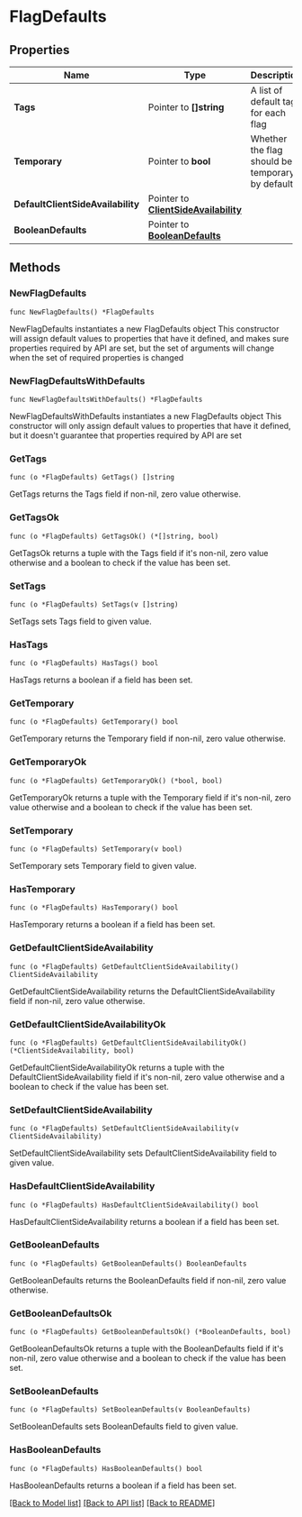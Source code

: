 # FlagDefaults

## Properties

Name | Type | Description | Notes
------------ | ------------- | ------------- | -------------
**Tags** | Pointer to **[]string** | A list of default tags for each flag | [optional] 
**Temporary** | Pointer to **bool** | Whether the flag should be temporary by default | [optional] 
**DefaultClientSideAvailability** | Pointer to [**ClientSideAvailability**](ClientSideAvailability.md) |  | [optional] 
**BooleanDefaults** | Pointer to [**BooleanDefaults**](BooleanDefaults.md) |  | [optional] 

## Methods

### NewFlagDefaults

`func NewFlagDefaults() *FlagDefaults`

NewFlagDefaults instantiates a new FlagDefaults object
This constructor will assign default values to properties that have it defined,
and makes sure properties required by API are set, but the set of arguments
will change when the set of required properties is changed

### NewFlagDefaultsWithDefaults

`func NewFlagDefaultsWithDefaults() *FlagDefaults`

NewFlagDefaultsWithDefaults instantiates a new FlagDefaults object
This constructor will only assign default values to properties that have it defined,
but it doesn't guarantee that properties required by API are set

### GetTags

`func (o *FlagDefaults) GetTags() []string`

GetTags returns the Tags field if non-nil, zero value otherwise.

### GetTagsOk

`func (o *FlagDefaults) GetTagsOk() (*[]string, bool)`

GetTagsOk returns a tuple with the Tags field if it's non-nil, zero value otherwise
and a boolean to check if the value has been set.

### SetTags

`func (o *FlagDefaults) SetTags(v []string)`

SetTags sets Tags field to given value.

### HasTags

`func (o *FlagDefaults) HasTags() bool`

HasTags returns a boolean if a field has been set.

### GetTemporary

`func (o *FlagDefaults) GetTemporary() bool`

GetTemporary returns the Temporary field if non-nil, zero value otherwise.

### GetTemporaryOk

`func (o *FlagDefaults) GetTemporaryOk() (*bool, bool)`

GetTemporaryOk returns a tuple with the Temporary field if it's non-nil, zero value otherwise
and a boolean to check if the value has been set.

### SetTemporary

`func (o *FlagDefaults) SetTemporary(v bool)`

SetTemporary sets Temporary field to given value.

### HasTemporary

`func (o *FlagDefaults) HasTemporary() bool`

HasTemporary returns a boolean if a field has been set.

### GetDefaultClientSideAvailability

`func (o *FlagDefaults) GetDefaultClientSideAvailability() ClientSideAvailability`

GetDefaultClientSideAvailability returns the DefaultClientSideAvailability field if non-nil, zero value otherwise.

### GetDefaultClientSideAvailabilityOk

`func (o *FlagDefaults) GetDefaultClientSideAvailabilityOk() (*ClientSideAvailability, bool)`

GetDefaultClientSideAvailabilityOk returns a tuple with the DefaultClientSideAvailability field if it's non-nil, zero value otherwise
and a boolean to check if the value has been set.

### SetDefaultClientSideAvailability

`func (o *FlagDefaults) SetDefaultClientSideAvailability(v ClientSideAvailability)`

SetDefaultClientSideAvailability sets DefaultClientSideAvailability field to given value.

### HasDefaultClientSideAvailability

`func (o *FlagDefaults) HasDefaultClientSideAvailability() bool`

HasDefaultClientSideAvailability returns a boolean if a field has been set.

### GetBooleanDefaults

`func (o *FlagDefaults) GetBooleanDefaults() BooleanDefaults`

GetBooleanDefaults returns the BooleanDefaults field if non-nil, zero value otherwise.

### GetBooleanDefaultsOk

`func (o *FlagDefaults) GetBooleanDefaultsOk() (*BooleanDefaults, bool)`

GetBooleanDefaultsOk returns a tuple with the BooleanDefaults field if it's non-nil, zero value otherwise
and a boolean to check if the value has been set.

### SetBooleanDefaults

`func (o *FlagDefaults) SetBooleanDefaults(v BooleanDefaults)`

SetBooleanDefaults sets BooleanDefaults field to given value.

### HasBooleanDefaults

`func (o *FlagDefaults) HasBooleanDefaults() bool`

HasBooleanDefaults returns a boolean if a field has been set.


[[Back to Model list]](../README.md#documentation-for-models) [[Back to API list]](../README.md#documentation-for-api-endpoints) [[Back to README]](../README.md)


